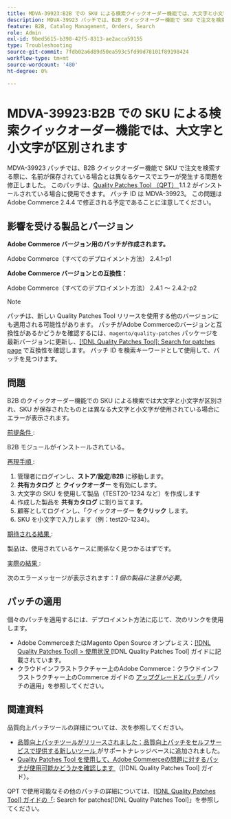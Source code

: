 ```yaml
---
title: MDVA-39923:B2B での SKU による検索クイックオーダー機能では、大文字と小文字が区別されます
description: MDVA-39923 パッチでは、B2B クイックオーダー機能で SKU で注文を検索する際に、名前が保存されている場合とは異なるケースでエラーが発生する問題を修正しました。 このパッチは、[Quality Patches Tool （QPT） ] （https://experienceleague.adobe.com/en/docs/commerce-operations/tools/quality-patches-tool/quality-patches-tool-to-self-serve-quality-patches） 1.1.2 がインストールされている場合に利用できます。 パッチ ID は MDVA-39923。 この問題はAdobe Commerce 2.4.4 で修正される予定であることに注意してください。
feature: B2B, Catalog Management, Orders, Search
role: Admin
exl-id: 9bed5615-b398-42f5-8313-ae2acca59155
type: Troubleshooting
source-git-commit: 7fdb02a6d89d50ea593c5fd99d78101f89198424
workflow-type: tm+mt
source-wordcount: '480'
ht-degree: 0%

---
```


# MDVA-39923:B2B での SKU による検索クイックオーダー機能では、大文字と小文字が区別されます

MDVA-39923 パッチでは、B2B クイックオーダー機能で SKU で注文を検索する際に、名前が保存されている場合とは異なるケースでエラーが発生する問題を修正しました。 このパッチは、[Quality Patches Tool （QPT） ](https://experienceleague.adobe.com/en/docs/commerce-operations/tools/quality-patches-tool/quality-patches-tool-to-self-serve-quality-patches)1.1.2 がインストールされている場合に使用できます。 パッチ ID は MDVA-39923。 この問題はAdobe Commerce 2.4.4 で修正される予定であることに注意してください。

## 影響を受ける製品とバージョン

**Adobe Commerce バージョン用のパッチが作成されます。**

Adobe Commerce（すべてのデプロイメント方法） 2.4.1-p1

**Adobe Commerce バージョンとの互換性：**

Adobe Commerce（すべてのデプロイメント方法） 2.4.1 ～ 2.4.2-p2

>[!NOTE]
>
>パッチは、新しい Quality Patches Tool リリースを使用する他のバージョンにも適用される可能性があります。 パッチがAdobe Commerceのバージョンと互換性があるかどうかを確認するには、`magento/quality-patches` パッケージを最新バージョンに更新し、[[!DNL Quality Patches Tool]: Search for patches page](https://experienceleague.adobe.com/en/docs/commerce-operations/tools/quality-patches-tool/quality-patches-tool-to-self-serve-quality-patches) で互換性を確認します。 パッチ ID を検索キーワードとして使用して、パッチを見つけます。

## 問題

B2B のクイックオーダー機能での SKU による検索では大文字と小文字が区別され、SKU が保存されたものとは異なる大文字と小文字が使用されている場合にエラーが表示されます。

<u> 前提条件 </u>:

B2B モジュールがインストールされている。

<u> 再現手順 </u>:

1. 管理者にログインし、**ストア**/**設定**/**B2B** に移動します。
1. **共有カタログ** と **クイックオーダー** を有効にします。
1. 大文字の SKU を使用して製品（TEST20-1234 など）を作成します
1. 作成した製品を **共有カタログ** に割り当てます。
1. 顧客としてログインし、「クイックオーダー **をクリック** します。
1. SKU を小文字で入力します（例：test20-1234）。

<u> 期待される結果 </u>:

製品は、使用されているケースに関係なく見つかるはずです。

<u> 実際の結果 </u>:

次のエラーメッセージが表示されます：*1 個の製品に注意が必要*。

## パッチの適用

個々のパッチを適用するには、デプロイメント方法に応じて、次のリンクを使用します。

* Adobe CommerceまたはMagento Open Source オンプレミス：[[!DNL Quality Patches Tool] > 使用状況 ](/help/tools/quality-patches-tool/usage.md)[!DNL Quality Patches Tool] ガイドに記載されています。
* クラウドインフラストラクチャー上のAdobe Commerce：クラウドインフラストラクチャー上のCommerce ガイドの [ アップグレードとパッチ ](https://experienceleague.adobe.com/docs/commerce-cloud-service/user-guide/develop/upgrade/apply-patches.html)/ パッチの適用」を参照してください。

## 関連資料

品質向上パッチツールの詳細については、次を参照してください。

* [ 品質向上パッチツールがリリースされました：品質向上パッチをセルフサービスで提供する新しいツール ](https://experienceleague.adobe.com/en/docs/commerce-operations/tools/quality-patches-tool/quality-patches-tool-to-self-serve-quality-patches) がサポートナレッジベースに追加されました。
* [Quality Patches Tool を使用して、Adobe Commerceの問題に対するパッチが使用可能かどうかを確認します ](/help/tools/quality-patches-tool/patches-available-in-qpt/check-patch-for-magento-issue-with-magento-quality-patches.md) （[!DNL Quality Patches Tool] ガイド）。

QPT で使用可能なその他のパッチの詳細については、[[!DNL Quality Patches Tool] ガイドの「](https://experienceleague.adobe.com/tools/commerce-quality-patches/index.html): Search for patches[!DNL Quality Patches Tool]」を参照してください。
